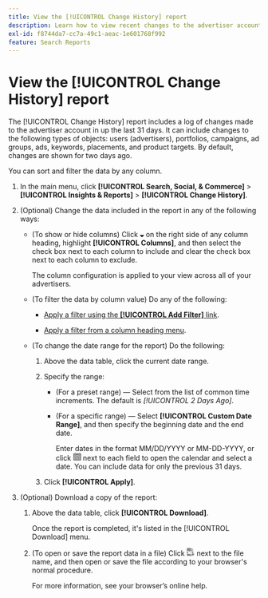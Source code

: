 ```yaml
---
title: View the [!UICONTROL Change History] report
description: Learn how to view recent changes to the advertiser account.
exl-id: f8744da7-cc7a-49c1-aeac-1e601768f992
feature: Search Reports
---
```

# View the [!UICONTROL Change History] report

The [!UICONTROL Change History] report includes a log of changes made to the advertiser account in up the last 31 days. It can include changes to the following types of objects: users (advertisers), portfolios, campaigns, ad groups, ads, keywords, placements, and product targets. By default, changes are shown for two days ago.

You can sort and filter the data by any column.

1. In the main menu, click **[!UICONTROL Search, Social, & Commerce]** > **[!UICONTROL Insights & Reports]** > **[!UICONTROL Change History]**.

1. (Optional) Change the data included in the report in any of the following ways:
    
   * (To show or hide columns) Click ![Down arrow](/help/search-social-commerce/assets/arrow-down-expand.png "Down arrow") on the right side of any column heading, highlight **[!UICONTROL Columns]**, and then select the check box next to each column to include and clear the check box next to each column to exclude.
   
     The column configuration is applied to your view across all of your advertisers.
    
   * (To filter the data by column value) Do any of the following:
       
     * [Apply a filter using the **[!UICONTROL Add Filter]** link](/help/search-social-commerce/common-tasks/data-views/ad-hoc-settings/column-filter-apply-from-column-heading.md).
     
     * [Apply a filter from a column heading menu](/help/search-social-commerce/common-tasks/data-views/ad-hoc-settings/column-filter-apply-from-column-heading.md).
    
   * (To change the date range for the report) Do the following:
      
     1. Above the data table, click the current date range.
     
     1. Specify the range:
         
         * (For a preset range) — Select from the list of common time increments. The default is *[!UICONTROL 2 Days Ago]*.
         
         * (For a specific range) — Select **[!UICONTROL Custom Date Range]**, and then specify the beginning date and the end date.
         
           Enter dates in the format MM/DD/YYYY or MM-DD-YYYY, or click ![Calendar](/help/search-social-commerce/assets/calendar.png "Calendar") next to each field to open the calendar and select a date. You can include data for only the previous 31 days.
      
     1. Click **[!UICONTROL Apply]**.

1. (Optional) Download a copy of the report:
    
   1. Above the data table, click **[!UICONTROL Download]**.
   
      Once the report is completed, it's listed in the [!UICONTROL Download] menu.
    
   1. (To open or save the report data in a file) Click ![Download Report as XLS](/help/search-social-commerce/assets/download-spreadsheet2.png "Download Report as XLS") next to the file name, and then open or save the file according to your browser's normal procedure.
   
      For more information, see your browser’s online help.
